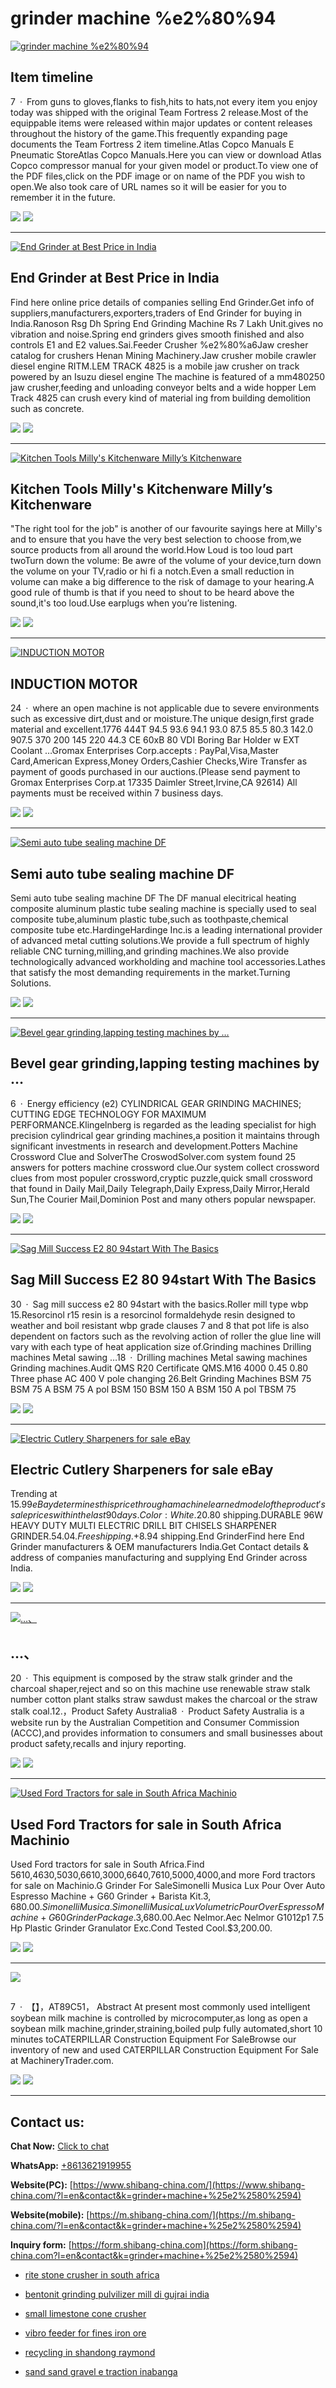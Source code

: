 # grinder machine %e2%80%94

<a href="https://swt.shibang-china.com/?l=en&img&k=grinder+machine+%25e2%2580%2594" target="_blank">![grinder machine %e2%80%94](http://static.shibang-china.com/all-800x300/1377.jpg)</a>

## Item timeline
7&ensp;&#0183;&ensp;From guns to gloves,flanks to fish,hits to hats,not every item you enjoy today was shipped with the original Team Fortress 2 release.Most of the equippable items were released within major updates or content releases throughout the history of the game.This frequently expanding page documents the Team Fortress 2 item timeline.Atlas Copco Manuals E Pneumatic StoreAtlas Copco Manuals.Here you can view or download Atlas Copco compressor manual for your given model or product.To view one of the PDF files,click on the PDF image or on name of the PDF you wish to open.We also took care of URL names so it will be easier for you to remember it in the future.


<a href="https://whatsapp.shibangsoft.com/WhatsApp.php" target="_blank" title="WhatsApp">![](http://static.shibang-china.com/icon/whatsapp.png)</a> <a href="https://swt.shibang-china.com/?l=en&icon&k=grinder+machine+%25e2%2580%2594" target="_blank">![](http://static.shibang-china.com/icon/chat-en.png)</a>

---

<a href="https://swt.shibang-china.com/?l=en&img&k=grinder+machine+%25e2%2580%2594" target="_blank">![End Grinder at Best Price in India](http://static.shibang-china.com/all-800x300/418.jpg)</a>

## End Grinder at Best Price in India
Find here online price details of companies selling End Grinder.Get info of suppliers,manufacturers,exporters,traders of End Grinder for buying in India.Ranoson Rsg Dh Spring End Grinding Machine Rs 7 Lakh Unit.gives no vibration and noise.Spring end grinders gives smooth finished and also controls E1 and E2 values.Sai.Feeder Crusher %e2%80%a6Jaw cresher catalog for crushers Henan Mining Machinery.Jaw crusher mobile crawler diesel engine RITM.LEM TRACK 4825 is a mobile jaw crusher on track powered by an Isuzu diesel engine The machine is featured of a mm480250 jaw crusher,feeding and unloading conveyor belts and a wide hopper Lem Track 4825 can crush every kind of material ing from building demolition such as concrete.


<a href="https://whatsapp.shibangsoft.com/WhatsApp.php" target="_blank" title="WhatsApp">![](http://static.shibang-china.com/icon/whatsapp.png)</a> <a href="https://swt.shibang-china.com/?l=en&icon&k=grinder+machine+%25e2%2580%2594" target="_blank">![](http://static.shibang-china.com/icon/chat-en.png)</a>

---

<a href="https://swt.shibang-china.com/?l=en&img&k=grinder+machine+%25e2%2580%2594" target="_blank">![Kitchen Tools Milly's Kitchenware Milly’s Kitchenware](http://static.shibang-china.com/all-800x300/1144.jpg)</a>

## Kitchen Tools Milly's Kitchenware Milly’s Kitchenware
&quot;The right tool for the job&quot; is another of our favourite sayings here at Milly's and to ensure that you have the very best selection to choose from,we source products from all around the world.How Loud is too loud part twoTurn down the volume: Be awre of the volume of your device,turn down the volume on your TV,radio or hi fi a notch.Even a small reduction in volume can make a big difference to the risk of damage to your hearing.A good rule of thumb is that if you need to shout to be heard above the sound,it's too loud.Use earplugs when you’re listening.


<a href="https://whatsapp.shibangsoft.com/WhatsApp.php" target="_blank" title="WhatsApp">![](http://static.shibang-china.com/icon/whatsapp.png)</a> <a href="https://swt.shibang-china.com/?l=en&icon&k=grinder+machine+%25e2%2580%2594" target="_blank">![](http://static.shibang-china.com/icon/chat-en.png)</a>

---

<a href="https://swt.shibang-china.com/?l=en&img&k=grinder+machine+%25e2%2580%2594" target="_blank">![INDUCTION MOTOR](http://static.shibang-china.com/all-800x300/219.jpg)</a>

## INDUCTION MOTOR
24&ensp;&#0183;&ensp;where an open machine is not applicable due to severe environments such as excessive dirt,dust and or moisture.The unique design,first grade material and excellent.1776 444T 94.5 93.6 94.1 93.0 87.5 85.5 80.3 142.0 907.5 370 200 145 220 44.3 CE 60xB 80 VDI Boring Bar Holder w EXT Coolant …Gromax Enterprises Corp.accepts : PayPal,Visa,Master Card,American Express,Money Orders,Cashier Checks,Wire Transfer as payment of goods purchased in our auctions.(Please send payment to Gromax Enterprises Corp.at 17335 Daimler Street,Irvine,CA 92614) All payments must be received within 7 business days.


<a href="https://whatsapp.shibangsoft.com/WhatsApp.php" target="_blank" title="WhatsApp">![](http://static.shibang-china.com/icon/whatsapp.png)</a> <a href="https://swt.shibang-china.com/?l=en&icon&k=grinder+machine+%25e2%2580%2594" target="_blank">![](http://static.shibang-china.com/icon/chat-en.png)</a>

---

<a href="https://swt.shibang-china.com/?l=en&img&k=grinder+machine+%25e2%2580%2594" target="_blank">![Semi auto tube sealing machine DF](http://static.shibang-china.com/all-800x300/777.jpg)</a>

## Semi auto tube sealing machine DF
Semi auto tube sealing machine DF The DF manual elecitrical heating composite aluminum plastic tube sealing machine is specially used to seal composite tube,aluminum plastic tube,such as toothpaste,chemical composite tube etc.HardingeHardinge Inc.is a leading international provider of advanced metal cutting solutions.We provide a full spectrum of highly reliable CNC turning,milling,and grinding machines.We also provide technologically advanced workholding and machine tool accessories.Lathes that satisfy the most demanding requirements in the market.Turning Solutions.


<a href="https://whatsapp.shibangsoft.com/WhatsApp.php" target="_blank" title="WhatsApp">![](http://static.shibang-china.com/icon/whatsapp.png)</a> <a href="https://swt.shibang-china.com/?l=en&icon&k=grinder+machine+%25e2%2580%2594" target="_blank">![](http://static.shibang-china.com/icon/chat-en.png)</a>

---

<a href="https://swt.shibang-china.com/?l=en&img&k=grinder+machine+%25e2%2580%2594" target="_blank">![Bevel gear grinding,lapping testing machines by …](http://static.shibang-china.com/all-800x300/728.jpg)</a>

## Bevel gear grinding,lapping testing machines by …
6&ensp;&#0183;&ensp;Energy efficiency (e2) CYLINDRICAL GEAR GRINDING MACHINES; CUTTING EDGE TECHNOLOGY FOR MAXIMUM PERFORMANCE.Klingelnberg is regarded as the leading specialist for high precision cylindrical gear grinding machines,a position it maintains through significant investments in research and development.Potters Machine Crossword Clue and SolverThe CroswodSolver.com system found 25 answers for potters machine crossword clue.Our system collect crossword clues from most populer crossword,cryptic puzzle,quick small crossword that found in Daily Mail,Daily Telegraph,Daily Express,Daily Mirror,Herald Sun,The Courier Mail,Dominion Post and many others popular newspaper.


<a href="https://whatsapp.shibangsoft.com/WhatsApp.php" target="_blank" title="WhatsApp">![](http://static.shibang-china.com/icon/whatsapp.png)</a> <a href="https://swt.shibang-china.com/?l=en&icon&k=grinder+machine+%25e2%2580%2594" target="_blank">![](http://static.shibang-china.com/icon/chat-en.png)</a>

---

<a href="https://swt.shibang-china.com/?l=en&img&k=grinder+machine+%25e2%2580%2594" target="_blank">![Sag Mill Success E2 80 94start With The Basics](http://static.shibang-china.com/all-800x300/148.jpg)</a>

## Sag Mill Success E2 80 94start With The Basics
30&ensp;&#0183;&ensp;Sag mill success e2 80 94start with the basics.Roller mill type wbp 15.Resorcinol r15 resin is a resorcinol formaldehyde resin designed to weather and boil resistant wbp grade clauses 7 and 8 that pot life is also dependent on factors such as the revolving action of roller the glue line will vary with each type of heat application size of.Grinding machines Drilling machines Metal sawing …18&ensp;&#0183;&ensp;Drilling machines Metal sawing machines Grinding machines.Audit QMS R20 Certificate QMS.M16 4000 0.45 0.80 Three phase AC 400 V pole changing 26.Belt Grinding Machines BSM 75 BSM 75 A BSM 75 A pol BSM 150 BSM 150 A BSM 150 A pol TBSM 75


<a href="https://whatsapp.shibangsoft.com/WhatsApp.php" target="_blank" title="WhatsApp">![](http://static.shibang-china.com/icon/whatsapp.png)</a> <a href="https://swt.shibang-china.com/?l=en&icon&k=grinder+machine+%25e2%2580%2594" target="_blank">![](http://static.shibang-china.com/icon/chat-en.png)</a>

---

<a href="https://swt.shibang-china.com/?l=en&img&k=grinder+machine+%25e2%2580%2594" target="_blank">![Electric Cutlery Sharpeners for sale eBay](http://static.shibang-china.com/all-800x300/870.jpg)</a>

## Electric Cutlery Sharpeners for sale eBay
Trending at $15.99 eBay determines this price through a machine learned model of the product's sale prices within the last 90 days.Color: White.$20.80 shipping.DURABLE 96W HEAVY DUTY MULTI ELECTRIC DRILL BIT CHISELS SHARPENER GRINDER.$54.04.Free shipping.+$8.94 shipping.End GrinderFind here End Grinder manufacturers &amp; OEM manufacturers India.Get Contact details &amp; address of companies manufacturing and supplying End Grinder across India.


<a href="https://whatsapp.shibangsoft.com/WhatsApp.php" target="_blank" title="WhatsApp">![](http://static.shibang-china.com/icon/whatsapp.png)</a> <a href="https://swt.shibang-china.com/?l=en&icon&k=grinder+machine+%25e2%2580%2594" target="_blank">![](http://static.shibang-china.com/icon/chat-en.png)</a>

---

<a href="https://swt.shibang-china.com/?l=en&img&k=grinder+machine+%25e2%2580%2594" target="_blank">![…、](http://static.shibang-china.com/all-800x300/29.jpg)</a>

## …、
20&ensp;&#0183;&ensp;This equipment is composed by the straw stalk grinder and the charcoal shaper,reject and so on this machine use renewable straw stalk number cotton plant stalks straw sawdust makes the charcoal or the straw stalk coal.12.，Product Safety Australia8&ensp;&#0183;&ensp;Product Safety Australia is a website run by the Australian Competition and Consumer Commission (ACCC),and provides information to consumers and small businesses about product safety,recalls and injury reporting.


<a href="https://whatsapp.shibangsoft.com/WhatsApp.php" target="_blank" title="WhatsApp">![](http://static.shibang-china.com/icon/whatsapp.png)</a> <a href="https://swt.shibang-china.com/?l=en&icon&k=grinder+machine+%25e2%2580%2594" target="_blank">![](http://static.shibang-china.com/icon/chat-en.png)</a>

---

<a href="https://swt.shibang-china.com/?l=en&img&k=grinder+machine+%25e2%2580%2594" target="_blank">![Used Ford Tractors for sale in South Africa Machinio](http://static.shibang-china.com/all-800x300/298.jpg)</a>

## Used Ford Tractors for sale in South Africa Machinio
Used Ford tractors for sale in South Africa.Find 5610,4630,5030,6610,3000,6640,7610,5000,4000,and more Ford tractors for sale on Machinio.G Grinder For SaleSimonelli Musica Lux Pour Over Auto Espresso Machine + G60 Grinder + Barista Kit.$3,680.00.Simonelli Musica.Simonelli Musica Lux Volumetric Pour Over Espresso Machine + G60 Grinder Package.$3,680.00.Aec Nelmor.Aec Nelmor G1012p1 7.5 Hp Plastic Grinder Granulator Exc.Cond Tested Cool.$3,200.00.


<a href="https://whatsapp.shibangsoft.com/WhatsApp.php" target="_blank" title="WhatsApp">![](http://static.shibang-china.com/icon/whatsapp.png)</a> <a href="https://swt.shibang-china.com/?l=en&icon&k=grinder+machine+%25e2%2580%2594" target="_blank">![](http://static.shibang-china.com/icon/chat-en.png)</a>

---

<a href="https://swt.shibang-china.com/?l=en&img&k=grinder+machine+%25e2%2580%2594" target="_blank">![](http://static.shibang-china.com/all-800x300/1374.jpg)</a>

## 
7&ensp;&#0183;&ensp;【】，AT89C51， Abstract At present most commonly used intelligent soybean milk machine is controlled by microcomputer,as long as open a soybean milk machine,grinder,straining,boiled pulp fully automated,short 10 minutes toCATERPILLAR Construction Equipment For SaleBrowse our inventory of new and used CATERPILLAR Construction Equipment For Sale at MachineryTrader.com.


<a href="https://whatsapp.shibangsoft.com/WhatsApp.php" target="_blank" title="WhatsApp">![](http://static.shibang-china.com/icon/whatsapp.png)</a> <a href="https://swt.shibang-china.com/?l=en&icon&k=grinder+machine+%25e2%2580%2594" target="_blank">![](http://static.shibang-china.com/icon/chat-en.png)</a>

---
## Contact us:

**Chat Now:** [Click to chat](https://swt.shibang-china.com?l=en&contact&k=grinder+machine+%25e2%2580%2594)

**WhatsApp:**  [+8613621919955](https://whatsapp.shibangsoft.com/WhatsApp.php)

**Website(PC):** [https://www.shibang-china.com/](https://www.shibang-china.com/?l=en&contact&k=grinder+machine+%25e2%2580%2594)

**Website(mobile):** [https://m.shibang-china.com/](https://m.shibang-china.com/?l=en&contact&k=grinder+machine+%25e2%2580%2594)

**Inquiry form:** [https://form.shibang-china.com](https://form.shibang-china.com?l=en&contact&k=grinder+machine+%25e2%2580%2594)

* [rite stone crusher in south africa](../160/rite%20stone%20crusher%20in%20south%20africa.md)

* [bentonit grinding pulvilizer mill di gujrai india](../154/bentonit%20grinding%20pulvilizer%20mill%20di%20gujrai%20india.md)

* [small limestone cone crusher](../156/small%20limestone%20cone%20crusher.md)

* [vibro feeder for fines iron ore](../157/vibro%20feeder%20for%20fines%20iron%20ore.md)

* [recycling in shandong raymond](../157/recycling%20in%20shandong%20raymond.md)

* [sand sand gravel e traction inabanga](../153/sand%20sand%20gravel%20e%20traction%20inabanga.md)